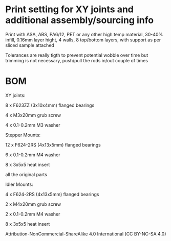 
# Print setting for XY joints and additional assembly/sourcing info
Print with ASA, ABS, PA6/12, PET or any other high temp material, 30-40% infill, 0.16mm layer hight, 4 walls, 8 top/bottom layers, with support as per sliced sample attached 

Tolerances are really tigth to prevent potential wobble over time but trimming is not necessary, push/pull the rods in/out couple of times   

# BOM
XY joints:

8 x F623ZZ (3x10x4mm) flanged bearings

4 x M3x20mm grub screw

4 x 0.1-0.2mm M3 washer


Stepper Mounts:

12 x F624-2RS (4x13x5mm) flanged bearings

6 x 0.1-0.2mm M4 washer

8 x 3x5x5 heat insert

all the original parts

Idler Mounts:

4 x F624-2RS (4x13x5mm) flanged bearings

2 x M4x20mm grub screw

2 x 0.1-0.2mm M4 washer

8 x 3x5x5 heat insert


Attribution-NonCommercial-ShareAlike 4.0 International (CC BY-NC-SA 4.0)



